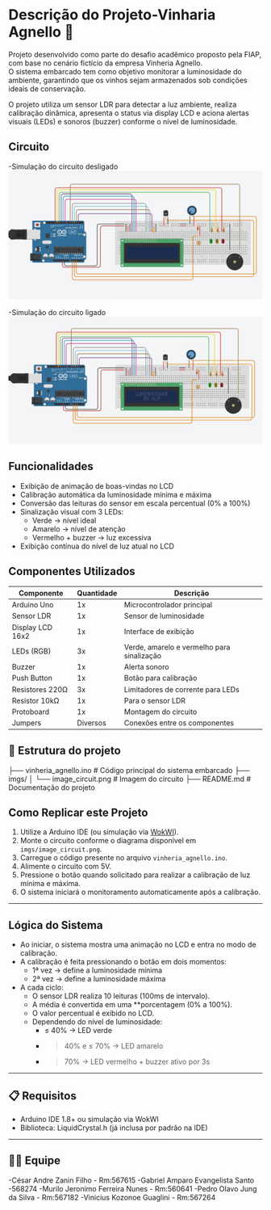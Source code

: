 # Descrição do Projeto-Vinharia Agnello 🍷

Projeto desenvolvido como parte do desafio acadêmico proposto pela FIAP, com base no cenário fictício da empresa Vinheria Agnello.  
O sistema embarcado tem como objetivo monitorar a luminosidade do ambiente, garantindo que os vinhos sejam armazenados sob condições ideais de conservação.

O projeto utiliza um sensor LDR para detectar a luz ambiente, realiza calibração dinâmica, apresenta o status via display LCD e aciona alertas visuais (LEDs) e sonoros (buzzer) conforme o nível de luminosidade.

## Circuito
-Simulação do circuito desligado
![Circuito desligado](imgs/img_circuitooff.jpg)

-Simulação do circuito ligado
![Circuito funcionando](imgs/img_circuitoon.jpg)


## Funcionalidades
- Exibição de animação de boas-vindas no LCD  
- Calibração automática da luminosidade mínima e máxima  
- Conversão das leituras do sensor em escala percentual (0% a 100%)  
- Sinalização visual com 3 LEDs:  
  -  Verde → nível ideal  
  -  Amarelo → nível de atenção  
  -  Vermelho + buzzer → luz excessiva  
- Exibição contínua do nível de luz atual no LCD 

## Componentes Utilizados

| Componente       | Quantidade | Descrição                                  |
|------------------|------------|----------------------------------------------|
| Arduino Uno      | 1x         | Microcontrolador principal                  |
| Sensor LDR       | 1x         | Sensor de luminosidade                      |
| Display LCD 16x2 | 1x         | Interface de exibição                       |
| LEDs (RGB)       | 3x         | Verde, amarelo e vermelho para sinalização  |
| Buzzer           | 1x         | Alerta sonoro                               |
| Push Button      | 1x         | Botão para calibração                       |
| Resistores 220Ω  | 3x         | Limitadores de corrente para LEDs           |
| Resistor 10kΩ    | 1x         | Para o sensor LDR                           |
| Protoboard       | 1x         | Montagem do circuito                        |
| Jumpers          | Diversos   | Conexões entre os componentes               |

## 📂 Estrutura do projeto

├── vinheria_agnello.ino # Código principal do sistema embarcado
├── imgs/
│ └── image_circuit.png # Imagem do circuito 
├── README.md # Documentação do projeto

##  Como Replicar este Projeto
1. Utilize a Arduino IDE (ou simulação via [WokWI](https://wokwi.com/)).  
2. Monte o circuito conforme o diagrama disponível em `imgs/image_circuit.png`.  
3. Carregue o código presente no arquivo `vinheria_agnello.ino`.  
4. Alimente o circuito com 5V.  
5. Pressione o botão quando solicitado para realizar a calibração de luz mínima e máxima.  
6. O sistema iniciará o monitoramento automaticamente após a calibração.  

---

## Lógica do Sistema
- Ao iniciar, o sistema mostra uma animação no LCD e entra no modo de calibração.  
- A calibração é feita pressionando o botão em dois momentos:  
  - 1ª vez → define a luminosidade mínima  
  - 2ª vez → define a luminosidade máxima  
- A cada ciclo:  
  - O sensor LDR realiza 10 leituras (100ms de intervalo).  
  - A média é convertida em uma **porcentagem (0% a 100%).  
  - O valor percentual é exibido no LCD.  
  - Dependendo do nível de luminosidade:  
    - ≤ 40% → LED verde  
    - > 40% e ≤ 70% → LED amarelo  
    - > 70% → LED vermelho + buzzer ativo por 3s  

---

## 📋 Requisitos

- Arduino IDE 1.8+ ou simulação via WokWI  
- Biblioteca: LiquidCrystal.h (já inclusa por padrão na IDE)  

---

## 👨‍💻 Equipe

-César Andre Zanin Filho - Rm:567615
-Gabriel Amparo Evangelista Santo -568274
-Murilo Jeronimo Ferreira Nunes - Rm:560641
-Pedro Olavo Jung da Silva - Rm:567182
-Vinicius Kozonoe Guaglini - Rm:567264  




